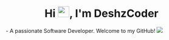 <h1 align="center">Hi <img src="https://raw.githubusercontent.com/MartinHeinz/MartinHeinz/master/wave.gif" height="29.14px" width="30px">, I'm DeshzCoder</h1>
- A passionate Software Developer. Welcome to my GitHub!
<img src = "https://raw.githubusercontent.com/vikumkbv/vikumkbv/master/icons/header_.png">
